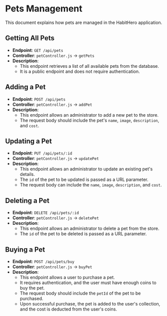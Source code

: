 # Pets Management

This document explains how pets are managed in the HabitHero application.

## Getting All Pets

- **Endpoint**: `GET /api/pets`
- **Controller**: `petController.js` -> `getPets`
- **Description**:
  - This endpoint retrieves a list of all available pets from the database.
  - It is a public endpoint and does not require authentication.

## Adding a Pet

- **Endpoint**: `POST /api/pets`
- **Controller**: `petController.js` -> `addPet`
- **Description**:
  - This endpoint allows an administrator to add a new pet to the store.
  - The request body should include the pet's `name`, `image`, `description`, and `cost`.

## Updating a Pet

- **Endpoint**: `PUT /api/pets/:id`
- **Controller**: `petController.js` -> `updatePet`
- **Description**:
  - This endpoint allows an administrator to update an existing pet's details.
  - The `id` of the pet to be updated is passed as a URL parameter.
  - The request body can include the `name`, `image`, `description`, and `cost`.

## Deleting a Pet

- **Endpoint**: `DELETE /api/pets/:id`
- **Controller**: `petController.js` -> `deletePet`
- **Description**:
  - This endpoint allows an administrator to delete a pet from the store.
  - The `id` of the pet to be deleted is passed as a URL parameter.

## Buying a Pet

- **Endpoint**: `POST /api/pets/buy`
- **Controller**: `petController.js` -> `buyPet`
- **Description**:
  - This endpoint allows a user to purchase a pet.
  - It requires authentication, and the user must have enough coins to buy the pet.
  - The request body should include the `petId` of the pet to be purchased.
  - Upon successful purchase, the pet is added to the user's collection, and the cost is deducted from the user's coins.
